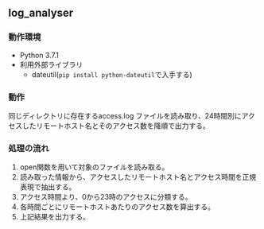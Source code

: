 ## log_analyser

### 動作環境
- Python 3.7.1
- 利用外部ライブラリ
  - dateutil(`pip install python-dateutil`で入手する)

### 動作
同じディレクトリに存在するaccess.log ファイルを読み取り、24時間別にアクセスしたリモートホスト名とそのアクセス数を降順で出力する。

### 処理の流れ
1. open関数を用いて対象のファイルを読み取る。
2. 読み取った情報から、アクセスしたリモートホスト名とアクセス時間を正規表現で抽出する。
3. アクセス時間より、0から23時のアクセスに分類する。
4. 各時間ごとにリモートホストあたりのアクセス数を算出する。
5. 上記結果を出力する。